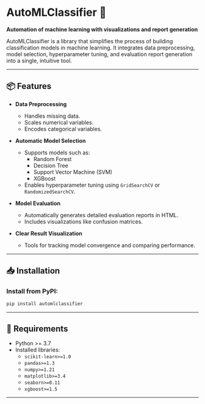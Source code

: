 # AutoMLClassifier 🚀
**Automation of machine learning with visualizations and report generation**

AutoMLClassifier is a library that simplifies the process of building classification models in machine learning. It integrates data preprocessing, model selection, hyperparameter tuning, and evaluation report generation into a single, intuitive tool.

---

## 📦 Features
- **Data Preprocessing**
  - Handles missing data.
  - Scales numerical variables.
  - Encodes categorical variables.

- **Automatic Model Selection**
  - Supports models such as:
    - Random Forest
    - Decision Tree
    - Support Vector Machine (SVM)
    - XGBoost
  - Enables hyperparameter tuning using `GridSearchCV` or `RandomizedSearchCV`.

- **Model Evaluation**
  - Automatically generates detailed evaluation reports in HTML.
  - Includes visualizations like confusion matrices.

- **Clear Result Visualization**
  - Tools for tracking model convergence and comparing performance.

---

## 📥 Installation
### Install from PyPI:
```bash
pip install automlclassifier
```

---

## 🔧 Requirements
- Python >= 3.7
- Installed libraries:
  - `scikit-learn>=1.0`
  - `pandas>=1.3`
  - `numpy>=1.21`
  - `matplotlib>=3.4`
  - `seaborn>=0.11`
  - `xgboost>=1.5`

---
